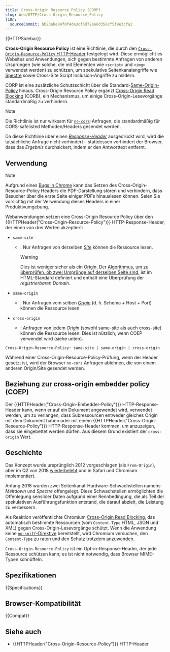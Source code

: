 ```yaml
---
title: Cross-Origin Resource Policy (CORP)
slug: Web/HTTP/Cross-Origin_Resource_Policy
l10n:
  sourceCommit: bb23abe84f0f4da3cf5d72a66d356cf5f9e3cfa2
---
```


{{HTTPSidebar}}

**Cross-Origin Resource Policy** ist eine Richtlinie, die durch den [`Cross-Origin-Resource-Policy` HTTP-Header](/de/docs/Web/HTTP/Headers/Cross-Origin-Resource-Policy) festgelegt wird. Diese ermöglicht es Websites und Anwendungen, sich gegen bestimmte Anfragen von anderen Ursprüngen (wie solche, die mit Elementen wie `<script>` und `<img>` verwendet werden) zu schützen, um spekulative Seitenkanalangriffe wie [Spectre](<https://en.wikipedia.org/wiki/Spectre_(security_vulnerability)>) sowie Cross-Site Script Inclusion-Angriffe zu mildern.

CORP ist eine zusätzliche Schutzschicht über die Standard-[Same-Origin-Policy](/de/docs/Glossary/same-origin_policy) hinaus. Cross-Origin Resource Policy ergänzt [Cross-Origin Read Blocking](https://fetch.spec.whatwg.org/#corb) (CORB), ein Mechanismus, um einige Cross-Origin-Lesevorgänge standardmäßig zu verhindern.

> [!NOTE]
> Die Richtlinie ist nur wirksam für [`no-cors`](https://fetch.spec.whatwg.org/#concept-request-mode)-Anfragen, die standardmäßig für CORS-safelisted Methoden/Headers gesendet werden.

Da diese Richtlinie über einen _[Response-Header](/de/docs/Glossary/Response_header)_ ausgedrückt wird, wird die tatsächliche Anfrage nicht verhindert – stattdessen verhindert der Browser, dass das _Ergebnis_ durchsickert, indem er den Antworttext entfernt.

## Verwendung

> [!NOTE]
> Aufgrund eines [Bugs in Chrome](https://crbug.com/1074261) kann das Setzen des Cross-Origin-Resource-Policy Headers die PDF-Darstellung stören und verhindern, dass Besucher über die erste Seite einiger PDFs hinauslesen können. Seien Sie vorsichtig mit der Verwendung dieses Headers in einer Produktivumgebung.

Webanwendungen setzen eine Cross-Origin Resource Policy über den {{HTTPHeader("Cross-Origin-Resource-Policy")}} HTTP-Response-Header, der einen von drei Werten akzeptiert:

- `same-site`
  - : Nur Anfragen von derselben _[Site](/de/docs/Glossary/Site)_ können die Ressource lesen.

    > [!WARNING]
    > Dies ist weniger sicher als ein [Origin](/de/docs/Glossary/origin). Der [Algorithmus, um zu überprüfen, ob zwei Ursprünge auf derselben Seite sind](https://html.spec.whatwg.org/multipage/origin.html#same-site), ist im HTML-Standard definiert und enthält eine Überprüfung der _registrierbaren Domain_.

- `same-origin`
  - : Nur Anfragen vom selben _[Origin](/de/docs/Glossary/origin)_ (d. h. Schema + Host + Port) können die Ressource lesen.
- `cross-origin`
  - : Anfragen von jedem _[Origin](/de/docs/Glossary/origin)_ (sowohl same-site als auch cross-site) können die Ressource lesen. Dies ist nützlich, wenn COEP verwendet wird (siehe unten).

```http
Cross-Origin-Resource-Policy: same-site | same-origin | cross-origin
```

Während einer Cross-Origin-Resource-Policy-Prüfung, wenn der Header gesetzt ist, wird der Browser `no-cors` Anfragen ablehnen, die von einem anderen Origin/Site gesendet werden.

## Beziehung zur cross-origin embedder policy (COEP)

Der {{HTTPHeader("Cross-Origin-Embedder-Policy")}} HTTP-Response-Header kann, wenn er auf ein Dokument angewendet wird, verwendet werden, um zu verlangen, dass Subressourcen entweder gleiches Origin mit dem Dokument haben oder mit einem {{HTTPHeader("Cross-Origin-Resource-Policy")}} HTTP-Response-Header kommen, um anzuzeigen, dass sie eingebettet werden dürfen. Aus diesem Grund existiert der `cross-origin` Wert.

## Geschichte

Das Konzept wurde ursprünglich 2012 vorgeschlagen (als `From-Origin`), aber im Q2 von 2018 [wiederbelebt](https://github.com/whatwg/fetch/issues/687) und in Safari und Chromium implementiert.

Anfang 2018 wurden zwei Seitenkanal-Hardware-Schwachstellen namens _Meltdown_ und _Spectre_ offengelegt. Diese Schwachstellen ermöglichten die Offenlegung sensibler Daten aufgrund einer Rennbedingung, die als Teil der spekulativen Ausführungsfunktion entstand, die darauf abzielt, die Leistung zu verbessern.

Als Reaktion veröffentlichte Chromium [Cross-Origin Read Blocking](https://fetch.spec.whatwg.org/#corb), das automatisch bestimmte Ressourcen (vom `Content-Type` HTML, JSON und XML) gegen Cross-Origin-Lesevorgänge schützt. Wenn die Anwendung keine [`no-sniff`-Direktive](/de/docs/Web/HTTP/Headers/X-Content-Type-Options) bereitstellt, wird Chromium versuchen, den `Content-Type` zu raten und den Schutz trotzdem anzuwenden.

`Cross-Origin-Resource-Policy` ist ein Opt-in-Response-Header, der jede Ressource schützen kann; es ist nicht notwendig, dass Browser MIME-Typen schnüffeln.

## Spezifikationen

{{Specifications}}

## Browser-Kompatibilität

{{Compat}}

## Siehe auch

- {{HTTPHeader("Cross-Origin-Resource-Policy")}} HTTP-Header
